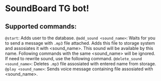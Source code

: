 # SoundBoard TG bot!
## Supported commands:
`@start`:
Adds user to the database.
`@add_sound <sound_name>`:
Waits for you to send a message with `.mp3` file attached. Adds this file to storage system and assosiates it with <sound_name>. This sound will be available by this name.
Following commands with the same <sound_name> will be ignored. If need to rewrite sound, use the following command.
`@delete_sound <sound_name>`:
Deletes `.mp3` file assosiated with entered name from storage.
`@play <sound_name>`:
Sends voice message containing file assosiated with <sound_name>.

